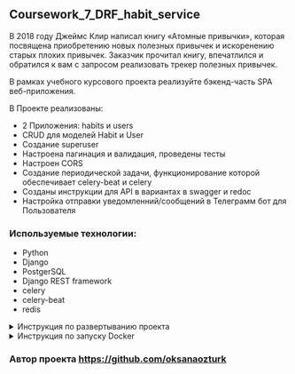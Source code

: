 ## Coursework_7_DRF_habit_service

В 2018 году Джеймс Клир написал книгу «Атомные привычки», которая посвящена приобретению новых полезных привычек 
и искоренению старых плохих привычек. Заказчик прочитал книгу, впечатлился и обратился к вам с запросом реализовать 
трекер полезных привычек.

В рамках учебного курсового проекта реализуйте бэкенд-часть SPA веб-приложения.

В Проекте реализованы:
  * 2 Приложения: habits и users
  * CRUD для моделей Habit и User
  * Создание superuser
  * Настроена пагинация и валидация, проведены тесты
  * Настроен CORS
  * Создание периодической задачи, функционирование которой обеспечивает celery-beat и celery
  * Созданы инструкции для API в вариантах в swagger и redoc
  * Настройка отправки уведомленний/сообщений в Телеграмм бот для Пользователя

### Используемые технологии:

 - Python
 - Django
 - PostgerSQL
 - Django REST framework
 - celery
 - celery-beat
 - redis

<details>
<summary> Инструкция по развертыванию проекта</summary>


1) ### Для разворачивания проекта потребуется создать и заполнить файл .env  по шаблону файла env.sample

#### Добавьте секретный ключ Вашего проекта
SECRET_KEY=

#### Добавте настройки для подключения к базе данных (ДБ должна быть создана)
 - POSTGRES_DB=
 - POSTGRES_USER=
 - POSTGRES_HOST=
 - POSTGRES_PORT=
 - POSTGRES_PASSWORD=

#### Настройки для отправки сообщения в Телеграмм-бот
 - BOT_TOKEN=

#### Добавьте настройки для celery
 - CELERY_BROKER_URL=
 - CELERY_RESULT_BACKEND=)


2) ### Используется виртуальное окружение - venv, зависимости записаны в файл requirements.txt
  - pip install -r requirements.txt

3) ### Команда для запуска Приложения: 
  - python manage.py runserver

4) ### Команда для запуска redis: 
  - Для Windows в терминале UBUNTU командой redis-server

5) ### Команда для запуска celery-bea и celery worker одной командой:
  - celery -A condig worker --beat --scheduler django --loglevel=info
  - Для Windows (в разных Pycharm запустите команды): 
    * celery -A config worker -l INFO -P eventlet
    * celery -A config beat -l INFO -S django

</details>

<details>
<summary> Инструкция по запуску Docker</summary>

1) Установите DockerDesktop на Ваше устройство

2) После развертывания проекта, необходимо создать файл .env, в котором указать данные для переменных окружения. 
Переменные находятся в файле env_example

3) Используется виртуальное окружение - venv, зависимости записаны в файл requirements.txt

4) Соберите образ и запустите проект при помощи команды:
```
docker-compose up --build
```

5) Перейти в приложение Docker Desktop, где запустился наш проект и далее по ссылке подключения
```
http://0.0.0.0:8000/
```
6) Для завершения работы: вводим в консоли Pycharm команду для остановки всех контейнеров
```
docker-compose stop
```
7) Для очистки от всех неиспользуемых образов и контейнеров, используем команду
```
docker system prune -a
```

</details>

### Автор проекта https://github.com/oksanaozturk
